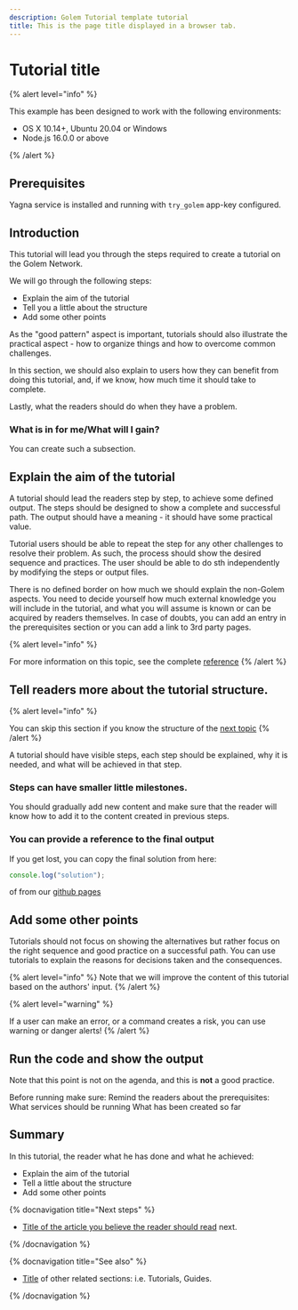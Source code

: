 ```yaml
---
description: Golem Tutorial template tutorial
title: This is the page title displayed in a browser tab.
---
```


# Tutorial title

{% alert level="info" %}

This example has been designed to work with the following environments:

- OS X 10.14+, Ubuntu 20.04 or Windows
- Node.js 16.0.0 or above

{% /alert %}

## Prerequisites

Yagna service is installed and running with `try_golem` app-key configured.

## Introduction

This tutorial will lead you through the steps required to create a tutorial on the Golem Network.

We will go through the following steps:

- Explain the aim of the tutorial
- Tell you a little about the structure
- Add some other points

As the "good pattern" aspect is important, tutorials should also illustrate the practical aspect - how to organize things and how to overcome common challenges.

In this section, we should also explain to users how they can benefit from doing this tutorial, and, if we know, how much time it should take to complete.

Lastly, what the readers should do when they have a problem.

### What is in for me/What will I gain?

You can create such a subsection.

## Explain the aim of the tutorial

A tutorial should lead the readers step by step, to achieve some defined output. The steps should be designed to show a complete and successful path. The output should have a meaning - it should have some practical value.

Tutorial users should be able to repeat the step for any other challenges to resolve their problem.
As such, the process should show the desired sequence and practices.
The user should be able to do sth independently by modifying the steps or output files.

There is no defined border on how much we should explain the non-Golem aspects. You need to decide yourself how much external knowledge you will include in the tutorial, and what you will assume is known or can be acquired by readers themselves. In case of doubts, you can add an entry in the prerequisites section or you can add a link to 3rd party pages.

{% alert level="info" %}

For more information on this topic, see the complete [reference](https://github.com)
{% /alert %}

## Tell readers more about the tutorial structure.

{% alert level="info" %}

You can skip this section if you know the structure of the [next topic](#add-some-other-points)
{% /alert %}

A tutorial should have visible steps, each step should be explained, why it is needed, and what will be achieved in that step.

### Steps can have smaller little milestones.

You should gradually add new content and make sure that the reader will know how to add it to the content created in previous steps.

### You can provide a reference to the final output

If you get lost, you can copy the final solution from here:

```js
console.log("solution");
```

of from our [github pages](https://github.com)

## Add some other points

Tutorials should not focus on showing the alternatives but rather focus on the right sequence and good practice on a successful path.
You can use tutorials to explain the reasons for decisions taken and the consequences.

{% alert level="info" %}
Note that we will improve the content of this tutorial based on the authors' input.
{% /alert %}

{% alert level="warning" %}

If a user can make an error, or a command creates a risk, you can use warning or danger alerts!
{% /alert %}

## Run the code and show the output

Note that this point is not on the agenda, and this is **not** a good practice.

Before running make sure:
Remind the readers about the prerequisites:
What services should be running
What has been created so far

## Summary

In this tutorial, the reader what he has done and what he achieved:

- Explain the aim of the tutorial
- Tell a little about the structure
- Add some other points

{% docnavigation title="Next steps" %}

- [Title of the article you believe the reader should read](#another-example) next.

{% /docnavigation %}

{% docnavigation title="See also" %}

- [Title](https://github.com) of other related sections: i.e. Tutorials, Guides.

{% /docnavigation %}
